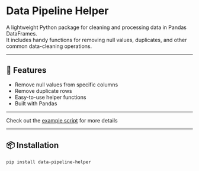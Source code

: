 # Data Pipeline Helper

A lightweight Python package for cleaning and processing data in Pandas DataFrames.  
It includes handy functions for removing null values, duplicates, and other common data-cleaning operations.

---

## 🚀 Features
- Remove null values from specific columns
- Remove duplicate rows
- Easy-to-use helper functions
- Built with Pandas

---
Check out the [example script](examples/example_usage.py) for more details

---
## 📦 Installation
```bash
pip install data-pipeline-helper

